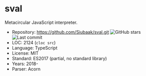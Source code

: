 # sval

Metacircular JavaScript interpreter.

* Repository: https://github.com/Siubaak/sval.git <img src="https://img.shields.io/github/stars/Siubaak/sval?label=&style=flat-square" alt="GitHub stars" title="GitHub stars"><img src="https://img.shields.io/github/last-commit/Siubaak/sval?label=&style=flat-square" alt="Last commit" title="Last commit">
* LOC:        2124 (`cloc src`)
* Language:   TypeScript
* License:    MIT
* Standard:   ES2017 (partial, no standard library)
* Years:      2018-
* Parser:     Acorn
